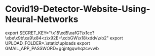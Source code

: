 # Covid19-Detector-Website-Using-Neural-Networks

export SECRET_KEY="\x15\xd5\xafG?\x1cc?\xbe\x9b\xa9\x84<z\x92E+\xcbGW\x18\xddv\xb2"
export UPLOAD_FOLDER=.\\static\\uploads
export GMAIL_APP_PASSWORD=gqjntgqwhqzcvvwb